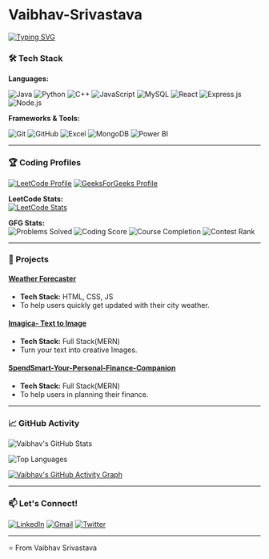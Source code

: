 # Vaibhav-Srivastava

[![Typing SVG](https://readme-typing-svg.herokuapp.com?font=Fira+Code&pause=1000&color=54A6FF&width=435&lines=Problem+Solver;DSA+Enthusiast;Full+Stack+Developer;Open+Source+Contributor)](https://git.io/typing-svg)

### 🛠️ Tech Stack

**Languages:**

![Java](https://img.shields.io/badge/-Java-007396?style=flat-square&logo=java&logoColor=white)
![Python](https://img.shields.io/badge/-Python-3776AB?style=flat-square&logo=python&logoColor=white)
![C++](https://img.shields.io/badge/-C++-00599C?style=flat-square&logo=c%2b%2b&logoColor=white)
![JavaScript](https://img.shields.io/badge/-JavaScript-F7DF1E?style=flat-square&logo=javascript&logoColor=black)
![MySQL](https://img.shields.io/badge/-MySQL-4479A1?style=flat-square&logo=mysql&logoColor=white)
![React](https://img.shields.io/badge/-React-61DAFB?style=flat-square&logo=react&logoColor=black)
![Express.js](https://img.shields.io/badge/-Express.js-000000?style=flat-square&logo=express&logoColor=white)
![Node.js](https://img.shields.io/badge/-Node.js-339933?style=flat-square&logo=node.js&logoColor=white)


**Frameworks & Tools:**

![Git](https://img.shields.io/badge/-Git-F05032?style=flat-square&logo=git&logoColor=white)
![GitHub](https://img.shields.io/badge/-GitHub-181717?style=flat-square&logo=github&logoColor=white)
![Excel](https://img.shields.io/badge/-Excel-217346?style=flat-square&logo=microsoft-excel&logoColor=white)
![MongoDB](https://img.shields.io/badge/-MongoDB-47A248?style=flat-square&logo=mongodb&logoColor=white)
![Power BI](https://img.shields.io/badge/-Power%20BI-F2C811?style=flat-square&logo=power-bi&logoColor=black)


---

### 🏆 Coding Profiles

[![LeetCode Profile](https://img.shields.io/badge/-LeetCode-FFA116?style=flat-square&logo=leetcode&logoColor=black)](https://leetcode.com/u/VaibhavCodes07/)
[![GeeksForGeeks Profile](https://img.shields.io/badge/-GeeksForGeeks-2F8D46?style=flat-square&logo=geeksforgeeks&logoColor=white)](https://www.geeksforgeeks.org/user/vaibhavsrivj0u8/)

**LeetCode Stats:**  
[![LeetCode Stats](https://leetcard.jacoblin.cool/VaibhavCodes07?theme=dark&font=Share%20Tech%20Mono)](https://leetcode.com/u/VaibhavCodes07/)

**GFG Stats:**  
![Problems Solved](https://img.shields.io/badge/Solved-400%2B%20Problems-brightgreen?style=flat-square)
![Coding Score](https://img.shields.io/badge/Coding%20Score-2000%2B-blue?style=flat-square)
![Course Completion](https://img.shields.io/badge/Courses-10%2B%20Completed-orange?style=flat-square)
![Contest Rank](https://img.shields.io/badge/Contest%20Rank-Under%20500%20🏆-yellowgreen?style=flat-square)

---

### 🚀 Projects

#### [Weather Forecaster](https://github.com/VaibhavS0710/WeatherForcast)
- **Tech Stack:** HTML, CSS, JS
- To help users quickly get updated with their city weather.

#### [Imagica- Text to Image](https://github.com/VaibhavS0710/Imagica-Project)
- **Tech Stack:** Full Stack(MERN)
- Turn your text into creative Images.

#### [SpendSmart-Your-Personal-Finance-Companion](https://github.com/VaibhavS0710/SpendSmart-Your-Personal-Finance-Companion)
- **Tech Stack:** Full Stack(MERN)
- To help users in planning their finance.
  
---

### 📈 GitHub Activity

![Vaibhav's GitHub Stats](https://github-readme-stats.vercel.app/api?username=VaibhavS0710&show_icons=true&theme=radical&hide_border=true&include_all_commits=true)

![Top Languages](https://github-readme-stats.vercel.app/api/top-langs/?username=VaibhavS0710&layout=compact&theme=radical&hide_border=true)

[![Vaibhav's GitHub Activity Graph](https://github-readme-activity-graph.vercel.app/graph?username=VaibhavS0710&theme=react-dark&hide_border=true)](https://github.com/ashutosh00710/github-readme-activity-graph)

---

### 📫 Let's Connect!

[![LinkedIn](https://img.shields.io/badge/-LinkedIn-0A66C2?style=flat-square&logo=linkedin&logoColor=white)](https://www.linkedin.com/in/vaibhav-srivastava-796937251/)
[![Gmail](https://img.shields.io/badge/-Email-D14836?style=flat-square&logo=gmail&logoColor=white)](mailto:vaibhavsrivastava0710@gmail.com)
[![Twitter](https://img.shields.io/badge/-Twitter-1DA1F2?style=flat-square&logo=twitter&logoColor=white)](https://twitter.com/Vaibhav_tweet07)

---


⭐ From Vaibhav Srivastava 
